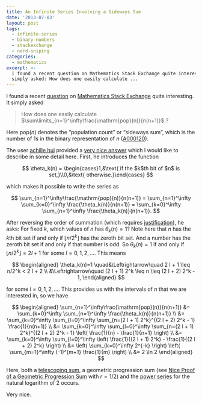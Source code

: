 ```yaml
---
title: An Infinite Series Involving a Sideways Sum
date: '2013-07-03'
layout: post
tags:
  - infinite-series
  - binary-numbers
  - stackexchange
  - nerd-sniping
categories:
  - mathematics
excerpt: >-
  I found a recent question on Mathematics Stack Exchange quite interesting. It
  simply asked: How does one easily calculate ...
---
```


I found a recent [question](http://math.stackexchange.com/questions/432250/how-does-one-easily-calculate-sum-limits-n-1-infty-frac-mathrmpopn) on [Mathematics Stack Exchange](http://math.stackexchange.com) quite interesting. It simply asked

> How does one easily calculate $\sum\limits_{n=1}^\infty\frac{\mathrm{pop}(n)}{n(n+1)}$ ?

Here $\mathrm{pop}(n)$ denotes the &#8220;population count&#8221; or &#8220;sideways sum&#8221;, which is the number of 1s in the binary representation of $n$ ([A000120](http://oeis.org/A000120)).<span></span>

The user [achille hui](http://math.stackexchange.com/users/59379/achille-hui) provided a [very nice answer](http://math.stackexchange.com/a/432336/2043) which I would like to describe in some detail here. First, he introduces the function

$$
\theta_k(n) = \begin{cases}1,&\text{ if the $k$th bit of $n$ is set,}\\0,&\text{ otherwise.}\end{cases}
$$

which makes it possible to write the series as

$$
\sum_{n=1}^\infty\frac{\mathrm{pop}(n)}{n(n+1)} = \sum_{n=1}^\infty \sum_{k=0}^\infty \frac{\theta_k(n)}{n(n+1)} = \sum_{k=0}^\infty \sum_{n=1}^\infty \frac{\theta_k(n)}{n(n+1)}.
$$

After reversing the order of summation (which requires [justification](http://www.math.ubc.ca/~feldman/m321/twosum.pdf)), he asks: For fixed $k$, which values of $n$ has $\theta_k(n)=1$? Note here that $n$ has the $k$th bit set if and only if $\lfloor n/2^k \rfloor$ has the zeroth bit set. And a number has the zeroth bit set if and only if that number is odd. So $\theta_k(n)=1$ if and only if $\lfloor n/2^k \rfloor = 2 l + 1$ for some $l = 0, 1, 2, \ldots$. This means

$$
\begin{aligned} \theta_k(n)=1 \quad&\Leftrightarrow\quad 2 l + 1 \leq n/2^k < 2 l + 2 \\ &\Leftrightarrow\quad (2 l + 1) 2^k \leq n \leq (2 l + 2) 2^k - 1, \end{aligned}
$$

for some $l = 0, 1, 2, \ldots$. This provides us with the intervals of $n$ that we are interested in, so we have

$$
\begin{aligned} \sum_{n=1}^\infty\frac{\mathrm{pop}(n)}{n(n+1)} &= \sum_{k=0}^\infty \sum_{n=1}^\infty \frac{\theta_k(n)}{n(n+1)} \\ &= \sum_{k=0}^\infty \sum_{l=0}^\infty \sum_{n=(2 l + 1) 2^k}^{(2 l + 2) 2^k - 1} \frac{1}{n(n+1)} \\ &= \sum_{k=0}^\infty \sum_{l=0}^\infty \sum_{n=(2 l + 1) 2^k}^{(2 l + 2) 2^k - 1} \left( \frac{1}{n} - \frac{1}{n+1} \right) \\ &= \sum_{k=0}^\infty \sum_{l=0}^\infty \left( \frac{1}{(2 l + 1) 2^k} - \frac{1}{(2 l + 2) 2^k} \right) \\ &= \left( \sum_{k=0}^\infty 2^{-k} \right) \left( \sum_{m=1}^\infty (-1)^{m+1} \frac{1}{m} \right) \\ &= 2 \ln 2 \end{aligned}
$$

Here, both a [telescoping sum](http://en.wikipedia.org/wiki/Telescoping_series), a geometric progression sum (see [Nice Proof of a Geometric Progression Sum](/blog/2008/10/nice-geometric-progression-proof) with $r=1/2$) and the [power series](https://en.wikipedia.org/wiki/Taylor_series#List_of_Maclaurin_series_of_some_common_functions) for the natural logarithm of 2 occurs.

Very nice.
